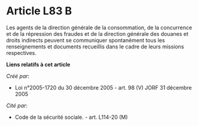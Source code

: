 # Article L83 B

Les agents de la direction générale de la consommation, de la concurrence et de la répression des fraudes et de la direction
générale des douanes et droits indirects peuvent se communiquer spontanément tous les renseignements et documents recueillis
dans le cadre de leurs missions respectives.

**Liens relatifs à cet article**

_Créé par_:

  - Loi n°2005-1720 du 30 décembre 2005 - art. 98 (V) JORF 31 décembre 2005

_Cité par_:

  - Code de la sécurité sociale. - art. L114-20 (M)
